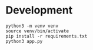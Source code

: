 # Development

```
python3 -m venv venv
source venv/bin/activate
pip install -r requirements.txt
python3 app.py
```